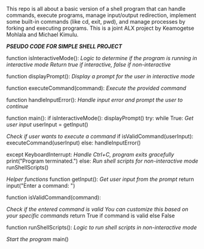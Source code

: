 This repo is all about a basic version of a shell program that can handle commands, execute programs, manage input/output redirection, implement some built-in commands (like cd, exit, pwd), and manage processes by forking and executing programs. This is a joint ALX project by Keamogetse Mohlala and Michael Kimulu.

***PSEUDO CODE FOR SIMPLE SHELL PROJECT***

function isInteractiveMode():
*Logic to determine if the program is running in interactive mode
 Return true if interactive, false if non-interactive*

function displayPrompt():
*Display a prompt for the user in interactive mode*

function executeCommand(command):
*Execute the provided command*

function handleInputError():
*Handle input error and prompt the user to continue*

function main():
if isInteractiveMode():
		displayPrompt()
		try:
		    while True:
                   *Get user input* 
                   userInput = getInput() 

*Check if user wants to execute a command*
	if isValidCommand(userInput):
		executeCommand(userInput)
		else:
			handleInputError()

except KeyboardInterrupt:
*Handle Ctrl+C, program exits gracefully*
		print("Program terminated.")
		else:
*Run shell scripts for non-interactive mode* 
runShellScripts()

*Helper  functions*
function getInput():
  *Get user input from the prompt*
	return input("Enter a command: ")

function isValidCommand(command):

  *Check if the entered command is valid
  You can customize this based on your specific commands*
  return True if command is valid else False

function runShellScripts():
  *Logic to run shell scripts in non-interactive mode*

*Start the program*
main()
